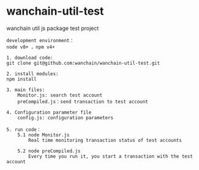 # wanchain-util-test
wanchain util js package test project

	development environment：
	node v8+ ，npm v4+
 
	1. download code: 
	git clone git@github.com:wanchain/wanchain-util-test.git
 
	2. install modules:
	npm install
 
	3. main files:
		Monitor.js: search test account
		preCompiled.js：send transaction to test account
		
	4. Configuration parameter file
		config.js: configuration parameters
	
	5. run code：
		5.1 node Monitor.js 
			Real time monitoring transaction status of test accounts
	
		5.2 node preCompiled.js
			Every time you run it, you start a transaction with the test account

